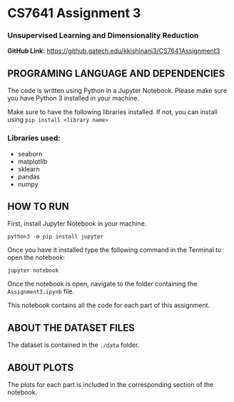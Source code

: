 # CS7641 Assignment 3

### Unsupervised Learning and Dimensionality Reduction

**GitHub Link:** https://github.gatech.edu/kkishinani3/CS7641Assignment3

## PROGRAMING LANGUAGE AND DEPENDENCIES

The code is written using Python in a Jupyter Notebook. Please make sure you have Python 3 installed in your machine.

Make sure to have the following libraries installed. If not, you can install using ```pip install <library name>```

### Libraries used:
- seaborn
- matplotlib
- sklearn
- pandas
- numpy

## HOW TO RUN

First, install Jupyter Notebook in your machine. 

```python3 -m pip install jupyter```

Once you have it installed type the following command in the Terminal to open the notebook:

```jupyter notebook```

Once the notebook is open, navigate to the folder containing the `Assignment3.ipynb` file.

This notebook contains all the code for each part of this assignment.

## ABOUT THE DATASET FILES

The dataset is contained in the `./data` folder.

## ABOUT PLOTS

The plots for each part is included in the corresponding section of the notebook.
